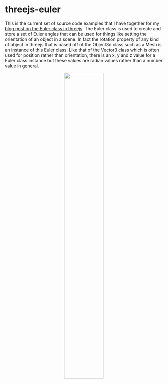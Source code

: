 # threejs-euler

This is the current set of source code examples that I have together for my [blog post on the Euler class in threejs](https://dustinpfister.github.io/2021/04/28/threejs-euler/). The Euler class is used to create and store a set of Euler angles that can be used for things like setting the orientation of an object in a scene. In fact the rotation property of any kind of object in threejs that is based off of the Object3d class such as a Mesh is an instance of this Euler class. Like that of the Vector3 class which is often used for position rather than orientation, there is an x, y and z value for a Euler class instance but these values are radian values rather than a number value in general.

<div align="center">
      <a href="https://www.youtube.com/watch?v=6jCoOIWOV4g">
         <img src="https://img.youtube.com/vi/6jCoOIWOV4g/0.jpg" style="width:50%;">
      </a>
</div>

